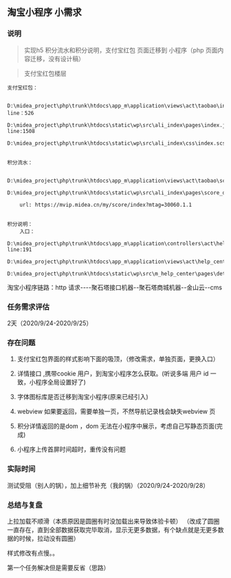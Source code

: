 ## 淘宝小程序 小需求

### 说明

> 实现h5 积分流水和积分说明，支付宝红包 页面迁移到 小程序（php 页面内容迁移，没有设计稿）

> 支付宝红包楼层


	支付宝红包：
	
		D:\midea_project\php\trunk\htdocs\app_m\application\views\act\taobao\index.php   line：526
		D:\midea_project\php\trunk\htdocs\static\wp\src\ali_index\pages\index.js		 line:1508
		D:\midea_project\php\trunk\htdocs\static\wp\src\ali_index\css\index.scss
		
	
	积分流水：
	
		D:\midea_project\php\trunk\htdocs\app_m\application\views\act\taobao\score_detail.php
		D:\midea_project\php\trunk\htdocs\static\wp\src\ali_index\pages\score_detail.js
		
		url: https://mvip.midea.cn/my/score/index?mtag=30060.1.1
		
	
	积分说明：
		入口：
			D:\midea_project\php\trunk\htdocs\app_m\application\controllers\act\help_center.php   line:191
			D:\midea_project\php\trunk\htdocs\app_m\application\views\act\help_center\detail.php
			D:\midea_project\php\trunk\htdocs\static\wp\src\m_help_center\pages\detail.js


淘宝小程序链路：http 请求----聚石塔接口机器--聚石塔商城机器--金山云--cms

### 任务需求评估

2天（2020/9/24-2020/9/25）

### 存在问题

1. 支付宝红包界面的样式影响下面的吸顶，（修改需求，单独页面，更换入口） 

2. 详情接口 ,携带cookie 用户，到淘宝小程序怎么获取。(听说多端 用户 id 一致，小程序全局设置好了)

3. 字体图标库是否迁移到淘宝小程序(原来已经引入)

4. webview 如果要返回，需要单独一页，不然导航记录栈会缺失webview 页

5. 积分详情返回的是dom ，dom 无法在小程序中展示，考虑自己写静态页面(完成)

6. 小程序上传首屏时间超时，重传没有问题


### 实际时间

测试受阻（别人的锅），加上细节补充（我的锅）（2020/9/24-2020/9/28）


### 总结与复盘

上拉加载不顺滑（本质原因是圆圈有时没加载出来导致体验卡顿） （改成了圆圈一直存在，直到全部数据获取完毕取消，显示无更多数据，有个缺点就是无更多数据的时候，拉动没有圆圈）

样式修改有点慢。。

第一个任务解决但是需要反省（思路）





